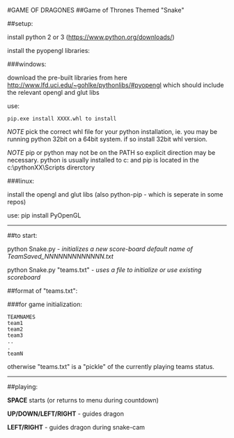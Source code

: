 #GAME OF DRAGONES
##Game of Thrones Themed "Snake"

##setup:


install python 2 or 3 (https://www.python.org/downloads/)


install the pyopengl libraries:

###windows:
  
download the pre-built libraries from here http://www.lfd.uci.edu/~gohlke/pythonlibs/#pyopengl which should include the relevant opengl and glut libs
  

use:

```
pip.exe install XXXX.whl to install
```


*NOTE* pick the correct whl file for your python installation, ie. you may be running python 32bit on a 64bit system. if so install 32bit whl version.

  
*NOTE* pip or python may not be on the PATH so explicit direction may be necessary. python is usually installed to c: and pip is located in the c:\pythonXX\Scripts direrctory
  
  
###linux:
  
install the opengl and glut libs (also python-pip - which is seperate in some repos)
  
use: pip install PyOpenGL

  
---


##to start:

python Snake.py - *initializes a new score-board default name of TeamSaved_NNNNNNNNNNNNN.txt*

python Snake.py "teams.txt" - *uses a file to initialize or use existing scoreboard*


##format of "teams.txt":

###for game initialization:

```
TEAMNAMES
team1
team2
team3
..
.
teamN
```

otherwise "teams.txt" is a "pickle" of the currently playing teams status.


---


##playing:

**SPACE** starts (or returns to menu during countdown)

**UP/DOWN/LEFT/RIGHT** - guides dragon

**LEFT/RIGHT** - guides dragon during snake-cam

